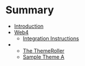 # Summary

* [Introduction](README.md)
* [Web4](web4.md)
  * [Integration Instructions](/web4/integration-instructions.md)
* * [The ThemeRoller](web4/the-themeroller.md)
  * [Sample Theme A](/web4/sample-theme-A.md)



